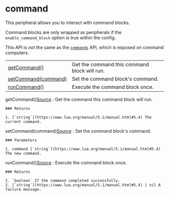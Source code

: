 # command

This peripheral allows you to interact with command blocks.

Command blocks are only wrapped as peripherals if the `enable_command_block` option is true within the
config.

This API is *not* the same as the [`commands`](../module/commands.html) API, which is exposed on command computers.

|  |  |
| --- | --- |
| [getCommand()](#v:getCommand) | Get the command this command block will run. |
| [setCommand(command)](#v:setCommand) | Set the command block's command. |
| [runCommand()](#v:runCommand) | Execute the command block once. |

getCommand()[Source](https://github.com/cc-tweaked/CC-Tweaked/blob/9c0ce27ce6ac568ecdff2a369cf517cb9431279f/projects/common/src/main/java/dan200/computercraft/shared/peripheral/commandblock/CommandBlockPeripheral.java#L40)
:   Get the command this command block will run.

    ### Returns

    1. [`string`](https://www.lua.org/manual/5.1/manual.html#5.4) The current command.

setCommand(command)[Source](https://github.com/cc-tweaked/CC-Tweaked/blob/9c0ce27ce6ac568ecdff2a369cf517cb9431279f/projects/common/src/main/java/dan200/computercraft/shared/peripheral/commandblock/CommandBlockPeripheral.java#L50)
:   Set the command block's command.

    ### Parameters

    1. command [`string`](https://www.lua.org/manual/5.1/manual.html#5.4) The new command.

runCommand()[Source](https://github.com/cc-tweaked/CC-Tweaked/blob/9c0ce27ce6ac568ecdff2a369cf517cb9431279f/projects/common/src/main/java/dan200/computercraft/shared/peripheral/commandblock/CommandBlockPeripheral.java#L63)
:   Execute the command block once.

    ### Returns

    1. `boolean` If the command completed successfully.
    2. [`string`](https://www.lua.org/manual/5.1/manual.html#5.4) | nil A failure message.